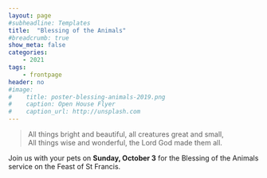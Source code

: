 ```yaml
---
layout: page
#subheadline: Templates
title:  "Blessing of the Animals"
#breadcrumb: true
show_meta: false
categories:
    - 2021
tags:
    - frontpage
header: no
#image:
#    title: poster-blessing-animals-2019.png
#    caption: Open House Flyer
#    caption_url: http://unsplash.com
---
```

> All things bright and beautiful, all creatures great and small,<br>All things wise and wonderful, the Lord God made them all.

Join us with your pets on <b>Sunday, October 3</b> for the Blessing of the Animals service on the Feast of St Francis.
